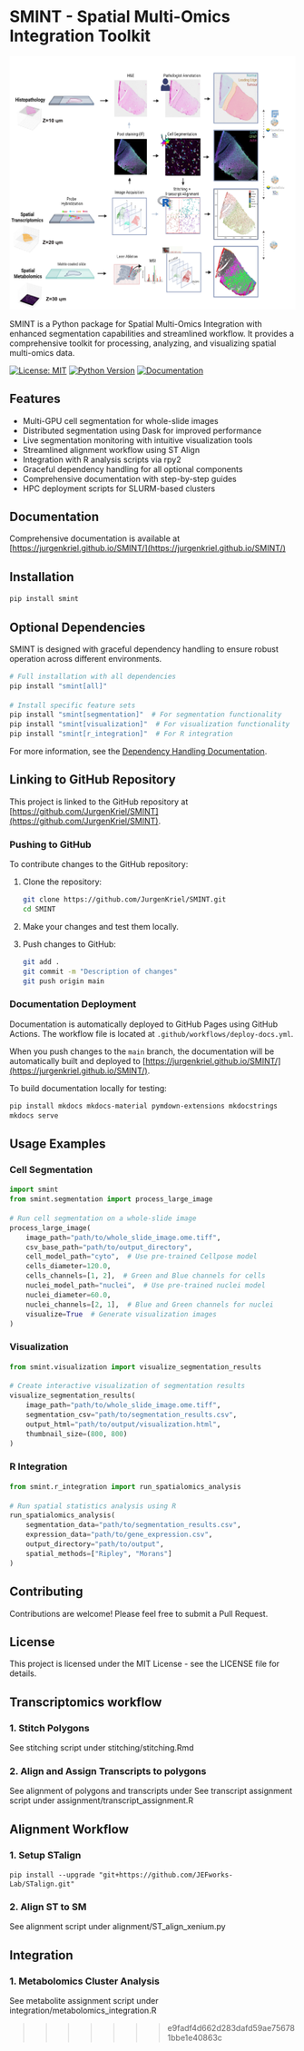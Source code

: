 
# SMINT - Spatial Multi-Omics Integration Toolkit
![Workflow Image](https://github.com/JurgenKriel/SMINT/raw/main/SpatialSegPaper_v2.png)

SMINT is a Python package for Spatial Multi-Omics Integration with enhanced segmentation capabilities and streamlined workflow. It provides a comprehensive toolkit for processing, analyzing, and visualizing spatial multi-omics data.

[![License: MIT](https://img.shields.io/badge/License-MIT-yellow.svg)](https://opensource.org/licenses/MIT)
[![Python Version](https://img.shields.io/badge/python-3.8%2B-blue.svg)](https://www.python.org/downloads/)
[![Documentation](https://img.shields.io/badge/docs-GitHub%20Pages-blue)](https://jurgenkriel.github.io/SMINT/)

## Features

- Multi-GPU cell segmentation for whole-slide images
- Distributed segmentation using Dask for improved performance
- Live segmentation monitoring with intuitive visualization tools
- Streamlined alignment workflow using ST Align
- Integration with R analysis scripts via rpy2
- Graceful dependency handling for all optional components
- Comprehensive documentation with step-by-step guides
- HPC deployment scripts for SLURM-based clusters

## Documentation

Comprehensive documentation is available at [https://jurgenkriel.github.io/SMINT/](https://jurgenkriel.github.io/SMINT/)

## Installation

```bash
pip install smint
```

## Optional Dependencies

SMINT is designed with graceful dependency handling to ensure robust operation across different environments.

```bash
# Full installation with all dependencies
pip install "smint[all]"

# Install specific feature sets
pip install "smint[segmentation]"  # For segmentation functionality
pip install "smint[visualization]"  # For visualization functionality
pip install "smint[r_integration]"  # For R integration
```

For more information, see the [Dependency Handling Documentation](https://jurgenkriel.github.io/SMINT/dependency_handling/).

## Linking to GitHub Repository

This project is linked to the GitHub repository at [https://github.com/JurgenKriel/SMINT](https://github.com/JurgenKriel/SMINT).

### Pushing to GitHub

To contribute changes to the GitHub repository:

1. Clone the repository:
   ```bash
   git clone https://github.com/JurgenKriel/SMINT.git
   cd SMINT
   ```

2. Make your changes and test them locally.

3. Push changes to GitHub:
   ```bash
   git add .
   git commit -m "Description of changes"
   git push origin main
   ```

### Documentation Deployment

Documentation is automatically deployed to GitHub Pages using GitHub Actions. The workflow file is located at `.github/workflows/deploy-docs.yml`.

When you push changes to the `main` branch, the documentation will be automatically built and deployed to [https://jurgenkriel.github.io/SMINT/](https://jurgenkriel.github.io/SMINT/).

To build documentation locally for testing:

```bash
pip install mkdocs mkdocs-material pymdown-extensions mkdocstrings
mkdocs serve
```

## Usage Examples

### Cell Segmentation

```python
import smint
from smint.segmentation import process_large_image

# Run cell segmentation on a whole-slide image
process_large_image(
    image_path="path/to/whole_slide_image.ome.tiff",
    csv_base_path="path/to/output_directory",
    cell_model_path="cyto",  # Use pre-trained Cellpose model
    cells_diameter=120.0,
    cells_channels=[1, 2],  # Green and Blue channels for cells
    nuclei_model_path="nuclei",  # Use pre-trained nuclei model
    nuclei_diameter=60.0,
    nuclei_channels=[2, 1],  # Blue and Green channels for nuclei
    visualize=True  # Generate visualization images
)
```

### Visualization

```python
from smint.visualization import visualize_segmentation_results

# Create interactive visualization of segmentation results
visualize_segmentation_results(
    image_path="path/to/whole_slide_image.ome.tiff",
    segmentation_csv="path/to/segmentation_results.csv",
    output_html="path/to/output/visualization.html",
    thumbnail_size=(800, 800)
)
```

### R Integration

```python
from smint.r_integration import run_spatialomics_analysis

# Run spatial statistics analysis using R
run_spatialomics_analysis(
    segmentation_data="path/to/segmentation_results.csv",
    expression_data="path/to/gene_expression.csv",
    output_directory="path/to/output",
    spatial_methods=["Ripley", "Morans"]
)
```

## Contributing

Contributions are welcome! Please feel free to submit a Pull Request.

## License

This project is licensed under the MIT License - see the LICENSE file for details.

## Transcriptomics workflow  

### 1. Stitch Polygons
See stitching script under stitching/stitching.Rmd

### 2. Align and Assign Transcripts to polygons
See alignment of polygons and transcripts under
See transcript assignment script under assignment/transcript_assignment.R

## Alignment Workflow

### 1. Setup STalign

```
pip install --upgrade "git+https://github.com/JEFworks-Lab/STalign.git"
```

### 2. Align ST to SM
See alignment script under alignment/ST_align_xenium.py


## Integration 

### 1. Metabolomics Cluster Analysis 
See metabolite assignment script under integration/metabolomics_integration.R
>>>>>>> e9fadf4d662d283dafd59ae756781bbe1e40863c
